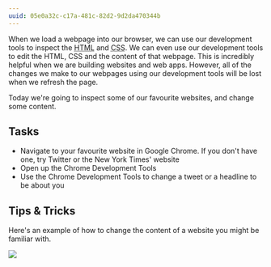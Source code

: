 ```yaml
---
uuid: 05e0a32c-c17a-481c-82d2-9d2da470344b
---
```


When we load a webpage into our browser, we can use our development tools to inspect the <abbr title="Hypertext Markup Language">HTML</abbr> and <abbr title="Cascading Style Sheets">CSS</abbr>. We can even use our development tools to edit the HTML, CSS and the content of that webpage. This is incredibly helpful when we are building websites and web apps. However, all of the changes we make to our webpages using our development tools will be lost when we refresh the page.

Today we're going to inspect some of our favourite websites, and change some content.

## Tasks

- Navigate to your favourite website in Google Chrome. If you don't have one, try Twitter or the New York Times' website
- Open up the Chrome Development Tools
- Use the Chrome Development Tools to change a tweet or a headline to be about you

## Tips & Tricks

Here's an example of how to change the content of a website you might be familiar with.

![](https://cl.ly/2V2P3C0W0C1q/Screen%20Recording%202018-05-07%20at%2012.39%20PM.gif)
